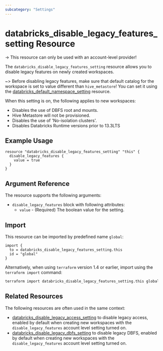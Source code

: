 ```yaml
---
subcategory: "Settings"
---
```


# databricks_disable_legacy_features_setting Resource

-> This resource can only be used with an account-level provider!

The `databricks_disable_legacy_features_setting` resource allows you to disable legacy features on newly created workspaces.

~> Before disabling legacy features, make sure that default catalog for the workspace is set to value different than `hive_metastore`!  You can set it using the [databricks_default_namespace_setting](default_namespace_setting.md) resource.

When this setting is on, the following applies to new workspaces:

- Disables the use of DBFS root and mounts.
- Hive Metastore will not be provisioned.
- Disables the use of 'No-isolation clusters'.
- Disables Databricks Runtime versions prior to 13.3LTS

## Example Usage

```hcl
resource "databricks_disable_legacy_features_setting" "this" {
  disable_legacy_features {
    value = true
  }
}
```

## Argument Reference

The resource supports the following arguments:

- `disable_legacy_features` block with following attributes:
  - `value` - (Required) The boolean value for the setting.

## Import

This resource can be imported by predefined name `global`:

```hcl
import {
  to = databricks_disable_legacy_features_setting.this
  id = "global"
}
```

Alternatively, when using `terraform` version 1.4 or earlier, import using the `terraform import` command:

```bash
terraform import databricks_disable_legacy_features_setting.this global
```

## Related Resources

The following resources are often used in the same context:

* [databricks_disable_legacy_access_setting](disable_legacy_access_setting.md) to disable legacy access, enabled by default when creating new workspaces with the `disable_legacy_features` account level setting turned on.
* [databricks_disable_legacy_dbfs_setting](disable_legacy_dbfs_setting.md) to disable legacy DBFS, enabled by default when creating new workspaces with the `disable_legacy_features` account level setting turned on.
